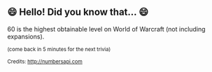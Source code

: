 ## :smile: Hello! Did you know that... :smile:
60 is the highest obtainable level on World of Warcraft (not including expansions).

<sup>(come back in 5 minutes for the next trivia)</sup>


<sup>Credits: http://numbersapi.com</sup>
